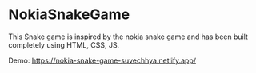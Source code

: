 # NokiaSnakeGame
This Snake game is inspired by the nokia snake game and has been built completely using HTML, CSS, JS.

Demo: https://nokia-snake-game-suvechhya.netlify.app/
